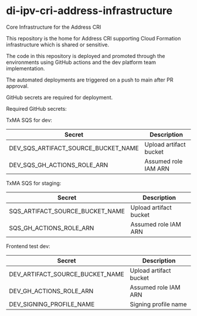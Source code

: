 # di-ipv-cri-address-infrastructure
Core Infrastructure for the Address CRI

This repository is the home for Address CRI supporting Cloud Formation infrastructure which is shared or sensitive.

The code in this repository is deployed and promoted through the environments using GitHub actions and 
the dev platform team implementation.

The automated deployments are triggered on a push to main after PR approval.

GitHub secrets are required for deployment.

Required GitHub secrets:

TxMA SQS for dev:

| Secret                              | Description |
|-------------------------------------| ----------- |
| DEV_SQS_ARTIFACT_SOURCE_BUCKET_NAME | Upload artifact bucket |
| DEV_SQS_GH_ACTIONS_ROLE_ARN         | Assumed role IAM ARN |

TxMA SQS for staging:

| Secret                      | Description |
|-----------------------------| ----------- |
| SQS_ARTIFACT_SOURCE_BUCKET_NAME | Upload artifact bucket |
| SQS_GH_ACTIONS_ROLE_ARN     | Assumed role IAM ARN |

Frontend test dev:

| Secret                          | Description |
|---------------------------------| ----------- |
| DEV_ARTIFACT_SOURCE_BUCKET_NAME | Upload artifact bucket |
| DEV_GH_ACTIONS_ROLE_ARN         | Assumed role IAM ARN |
| DEV_SIGNING_PROFILE_NAME        | Signing profile name |
